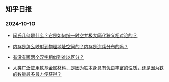 ## 知乎日报 
### 2024-10-10

+ [闵氏几何是什么？它是如何统一时空并极大简化狭义相对论的？](https://daily.zhihu.com/story/9776043)

+ [内存是怎么映射到物理地址空间的？内存是连续分布的吗？](https://daily.zhihu.com/story/9776063)

+ [有没有哪两个汉字相似到难以区分？](https://daily.zhihu.com/story/9776089)

+ [人类广泛使用铁基金属材料，是因为铁本身具有优良丰富的性质，还是因为铁的数量最多最方便获得？](https://daily.zhihu.com/story/9776120)

